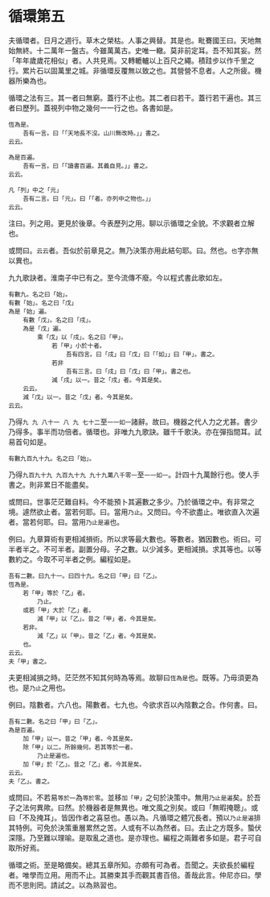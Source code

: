 # 循環第五

夫循環者。日月之週行。草木之榮枯。人事之興替。其是也。毗鶱國王曰。天地無始無終。十二萬年一盤古。今雖萬萬古。史唯一轍。莫非前定耳。吾不知其妄。然「年年歲歲花相似」者。人共見焉。又轉轆轤以上百尺之繩。積跬步以作千里之行。累片石以固萬里之城。非循環反覆無以致之也。其營營不息者。人之所疲。機器所樂為也。

循環之法有三。其一者曰無窮。蓋行不止也。其二者曰若干。蓋行若干遍也。其三者曰歷列。蓋視列中物之幾何一一行之也。各書如是。

```
恆為是。
	吾有一言。曰「「天地長不沒。山川無改時。」」書之。
云云。
```

```
為是百遍。
	吾有一言。曰「「讀書百遍。其義自見。」」書之。
云云。
```

```
凡「列」中之「元」
	吾有二言。曰「元」。曰「「者。亦列中之物也。」」
云云。
```

注曰。列之用。更見於後章。今表歷列之用。聊以示循環之全貌。不求觀者立解也。

或問曰。`云云`者。吾似於前章見之。無乃決策亦用此結句耶。曰。然也。`也`字亦無以異也。

九九歌訣者。淮南子中已有之。至今流傳不廢。今以程式書此歌如左。

```
有數九。名之曰「始」。
有數「始」。名之曰「戊」
為是「始」遍。
	有數「戊」。名之曰「戌」。
	為是「戊」遍。
		乘「戊」以「戌」。名之曰「甲」。
			若「甲」小於十者。
				吾有四言。曰「戌」曰「戊」曰「「如」」曰「甲」。書之。
			若非
				吾有三言。曰「戌」曰「戊」曰「甲」。書之也。
			減「戌」以一。昔之「戌」者。今其是矣。
	云云。
	減「戊」以一。昔之「戊」者。今其是矣。
云云。
```

乃得`九 九 八十一 八 九 七十二`至`一一如一`諸辭。故曰。機器之代人力之尤甚。書少乃得多。事半而功倍者。循環也。非唯九九歌訣。雖千千歌決。亦在彈指間耳。試易首句如是。

```
有數九百九十九。名之曰「始」。
```

乃得`九百九十九 九百九十九 九十九萬八千零一`至`一一如一`。計四十九萬餘行也。使人手書之。則非累日不能盡矣。

或問曰。世事茫茫難自料。今不能預卜其遍數之多少。乃於循環之中。有非常之境。遽然欲止者。當若何耶。曰。當用`乃止`。又問曰。今不欲盡止。唯欲直入次遍者。當若何耶。曰。當用`乃止是遍`也。

例曰。九章算術有更相減損術。所以求等最大數也。等數者。猶因數也。術曰。可半者半之。不可半者。副置分母。子之數。以少減多。更相減損。求其等也。以等數約之。今取不可半者之例。編程如是。

```
吾有二數。曰九十一。曰四十九。名之曰「甲」曰「乙」。
恆為是。
	若「甲」等於「乙」者。
		乃止。
	或若「甲」大於「乙」者。
		減「甲」以「乙」。昔之「甲」者。今其是矣。
	若非。
		減「乙」以「甲」。昔之「乙」者。今其是矣。
	也。
云云。
夫「甲」書之。
```

夫更相減損之時。茫茫然不知其何時為等焉。故聊曰`恆為是`也。既等。乃毋須更為也。是`乃止`之用也。

例曰。陰數者。六八也。陽數者。七九也。今欲求百以內陰數之合。作何書。曰。

```
吾有二數。名之曰「甲」曰「乙」。
為是百遍。
	加「甲」以一。昔之「甲」者。今其是矣。
	除「甲」以二。所餘幾何。若其等於一者。
		乃止是遍也。
	加「甲」於「乙」。昔之「乙」者。今其是矣。
云云。
夫「乙」。書之。
```

或問曰。不若易`等於一`為`等於零`。並移`加「甲」`之句於決策中。無用`乃止是遍`矣。於吾子之法何異歟。曰然。於機器者是無異也。唯文風之別矣。或曰「無暇掩聰」。或曰「不及掩耳」。皆因作者之喜惡也。愚以為。凡循環之體冗長者。預以`乃止是遍`排其特例。可免於決策重層累然之苦。人或有不以為然者。曰。去止之方既多。蟄伏深隱。乃至難以理喻。是取亂之道也。是亦理也。編程之兩難者多如是。君子可自取所好焉。

循環之術。至是略備矣。總其五章所知。亦頗有可為者。吾聞之。夫欲長於編程者。唯學而立用。用而不止。其勝束其手而觀其書百倍。善哉此言。仲尼亦曰。學而不思則罔。請試之。以為熟習也。